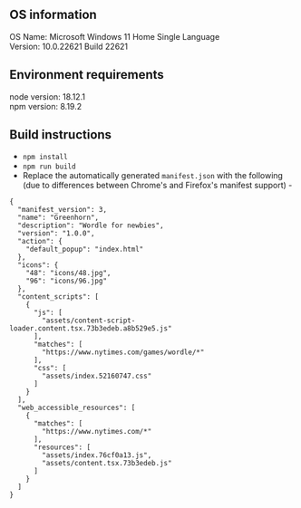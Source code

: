 ## OS information
OS Name:	Microsoft Windows 11 Home Single Language <br/>
Version:	10.0.22621 Build 22621

## Environment requirements
node version: 18.12.1 <br/>
npm version: 8.19.2

## Build instructions
- `npm install` <br/>
- `npm run build` <br/>
- Replace the automatically generated `manifest.json` with the following (due to differences between Chrome's and Firefox's manifest support) -
```
{
  "manifest_version": 3,
  "name": "Greenhorn",
  "description": "Wordle for newbies",
  "version": "1.0.0",
  "action": {
    "default_popup": "index.html"
  },
  "icons": {
    "48": "icons/48.jpg",
    "96": "icons/96.jpg"
  },
  "content_scripts": [
    {
      "js": [
        "assets/content-script-loader.content.tsx.73b3edeb.a8b529e5.js"
      ],
      "matches": [
        "https://www.nytimes.com/games/wordle/*"
      ],
      "css": [
        "assets/index.52160747.css"
      ]
    }
  ],
  "web_accessible_resources": [
    {
      "matches": [
        "https://www.nytimes.com/*"
      ],
      "resources": [
        "assets/index.76cf0a13.js",
        "assets/content.tsx.73b3edeb.js"
      ]
    }
  ]
}
```
